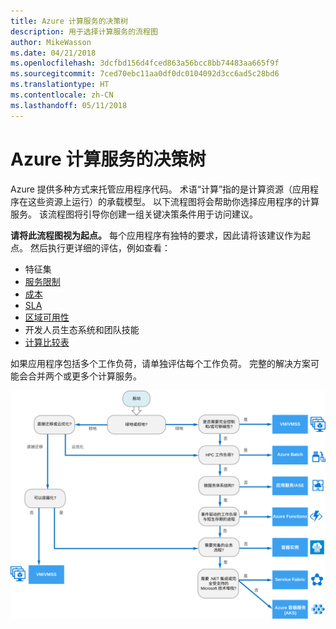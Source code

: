 ```yaml
---
title: Azure 计算服务的决策树
description: 用于选择计算服务的流程图
author: MikeWasson
ms.date: 04/21/2018
ms.openlocfilehash: 3dcfbd156d4fced863a56bcc8bb74483aa665f9f
ms.sourcegitcommit: 7ced70ebc11aa0df0dc0104092d3cc6ad5c28bd6
ms.translationtype: HT
ms.contentlocale: zh-CN
ms.lasthandoff: 05/11/2018
---
```

# <a name="decision-tree-for-azure-compute-services"></a>Azure 计算服务的决策树

Azure 提供多种方式来托管应用程序代码。 术语“计算”指的是计算资源（应用程序在这些资源上运行）的承载模型。 以下流程图将会帮助你选择应用程序的计算服务。 该流程图将引导你创建一组关键决策条件用于访问建议。 

**请将此流程图视为起点。** 每个应用程序有独特的要求，因此请将该建议作为起点。 然后执行更详细的评估，例如查看：
 
- 特征集
- [服务限制](/azure/azure-subscription-service-limits)
- [成本](https://azure.microsoft.com/pricing/)
- [SLA](https://azure.microsoft.com/support/legal/sla/)
- [区域可用性](https://azure.microsoft.com/global-infrastructure/services/)
- 开发人员生态系统和团队技能
- [计算比较表](./compute-comparison.md)

如果应用程序包括多个工作负荷，请单独评估每个工作负荷。 完整的解决方案可能会合并两个或更多个计算服务。

![](../images/compute-decision-tree.svg)


